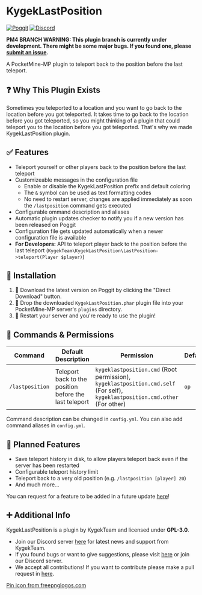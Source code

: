 # KygekLastPosition

[![Poggit](https://poggit.pmmp.io/shield.dl.total/KygekLastPosition)](https://poggit.pmmp.io/p/KygekLastPosition)
[![Discord](https://img.shields.io/discord/735439472992321587.svg?label=&logo=discord&logoColor=ffffff&color=7389D8&labelColor=6A7EC2)](https://discord.gg/CXtqUZv)

**PM4 BRANCH WARNING: This plugin branch is currently under development. There might be some major bugs. If you found one, please [submit an issue](https://github.com/KygekTeam/KygekLastPosition/issues).**

A PocketMine-MP plugin to teleport back to the position before the last teleport.

## ❓ Why This Plugin Exists

Sometimes you teleported to a location and you want to go back to the location before you got teleported. It takes time to go back to the location before you got teleported, so you might thinking of a plugin that could teleport you to the location before you got teleported. That's why we made KygekLastPosition plugin.

## ✅ Features

- Teleport yourself or other players back to the position before the last teleport
- Customizeable messages in the configuration file
  - Enable or disable the KygekLastPosition prefix and default coloring
  - The `&` symbol can be used as text formatting codes
  - No need to restart server, changes are applied immediately as soon the `/lastposition` command gets executed
- Configurable ommand description and aliases
- Automatic plugin updates checker to notify you if a new version has been released on Poggit
- Configuration file gets updated automatically when a newer configuration file is available
- **For Developers:** API to teleport player back to the position before the last teleport (`KygekTeam\KygekLastPosition\LastPosition->teleport(Player $player)`)

## 🔧 Installation

1. 🔽 Download the latest version on Poggit by clicking the "Direct Download" button.
2. 📁 Drop the downloaded `KygekLastPosition.phar` plugin file into your PocketMine-MP server's `plugins` directory.
3. 🔄 Restart your server and you're ready to use the plugin!

## 🔐 Commands & Permissions

| Command | Default Description | Permission | Default |
| --- | --- | --- | --- |
| `/lastposition` | Teleport back to the position before the last teleport | `kygeklastposition.cmd` (Root permission), `kygeklastposition.cmd.self` (For self), `kygeklastposition.cmd.other` (For other) | `op` |

Command description can be changed in `config.yml`. You can also add command aliases in `config.yml`.

## 🧾 Planned Features

- Save teleport history in disk, to allow players teleport back even if the server has been restarted
- Configurable teleport history limit
- Teleport back to a very old position (e.g. `/lastposition [player] 20`)
- And much more...

You can request for a feature to be added in a future update [here](https://github.com/KygekTeam/KygekLastPosition/issues)!

## ➕ Additional Info

KygekLastPosition is a plugin by KygekTeam and licensed under **GPL-3.0**.

- Join our Discord server [here](https://discord.gg/CXtqUZv) for latest news and support from KygekTeam.
- If you found bugs or want to give suggestions, please visit [here](https://github.com/KygekTeam/KygekLastPosition/issues) or join our Discord server.
- We accept all contributions! If you want to contribute please make a pull request in [here](https://github.com/KygekTeam/KygekLastPosition/pulls).

<a href="https://www.freepnglogos.com/pics/pin">Pin icon from freepnglogos.com</a>
